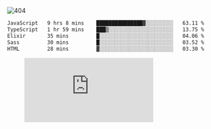 ![404](https://user-images.githubusercontent.com/378023/89412096-6f759d80-d761-11ea-8c57-84b30ef3f2b1.png)
<!--START_SECTION:waka-->

```txt
JavaScript   9 hrs 8 mins    ███████████████▓░░░░░░░░░   63.11 %
TypeScript   1 hr 59 mins    ███▒░░░░░░░░░░░░░░░░░░░░░   13.75 %
Elixir       35 mins         █░░░░░░░░░░░░░░░░░░░░░░░░   04.06 %
Sass         30 mins         █░░░░░░░░░░░░░░░░░░░░░░░░   03.52 %
HTML         28 mins         ▓░░░░░░░░░░░░░░░░░░░░░░░░   03.30 %
```

<!--END_SECTION:waka-->
<figure><embed src="https://wakatime.com/share/@018b853e-267a-435d-a858-33e2b098b9d7/f3c3aa68-553a-4373-a9f9-2d456f62f780.svg"></embed></figure>
